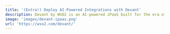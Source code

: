 ```yaml
---
title: '(Extra!) Deploy AI-Powered Integrations with Devant'
description: Devant by WSO2 is an AI-powered iPaaS built for the era of intelligent applications. Go beyond building—deploy, scale, and manage AI integrations effortlessly. Whether it’s GenAI models, knowledge bases, or custom AI Agents, Devant helps you operationalize them with low-code speed and cloud-native ease. From idea to live integration—Devant gets you there faster.
image: 'images/devant-ipaas.png'
url: 'https://wso2.com/devant/'
---
```

